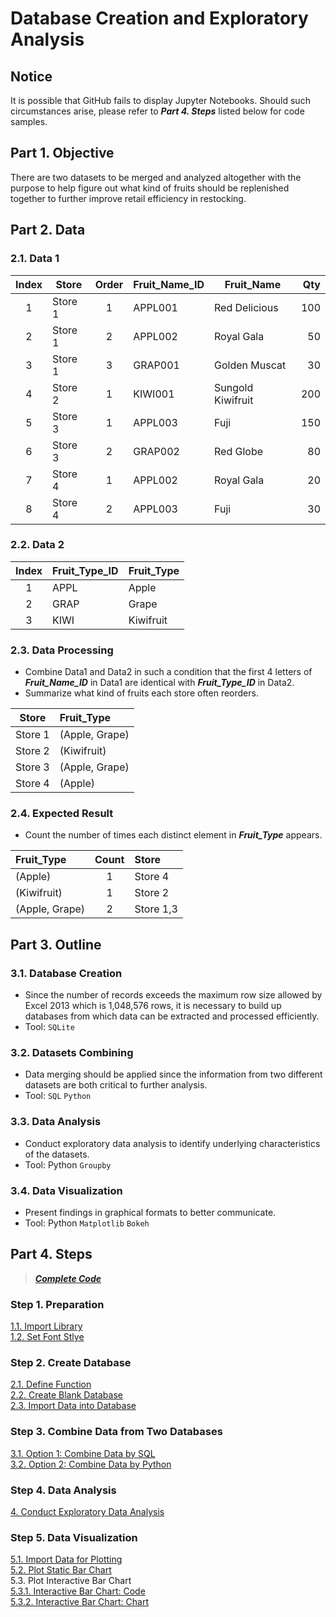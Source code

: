 # Database Creation and Exploratory Analysis
## Notice
It is possible that GitHub fails to display Jupyter Notebooks. Should such circumstances arise, please refer to ***Part 4. Steps*** listed below for code samples.

## Part 1. Objective
There are two datasets to be merged and analyzed altogether with the purpose to help figure out what kind of fruits should be replenished together to further improve retail efficiency in restocking.

## Part 2. Data
### 2.1. Data 1
 | Index  | Store   | Order | Fruit_Name_ID | Fruit_Name         | Qty  |  
 | :---:  | ---     | :---: | ---           | ---                | ---: | 
 |      1 | Store 1 |     1 | APPL001       | Red Delicious      |  100 | 
 |      2 | Store 1 |     2 | APPL002       | Royal Gala         |   50 |  
 |      3 | Store 1 |     3 | GRAP001       | Golden Muscat      |   30 |  
 |      4 | Store 2 |     1 | KIWI001       | Sungold Kiwifruit  |  200 |  
 |      5 | Store 3 |     1 | APPL003       | Fuji               |  150 | 
 |      6 | Store 3 |     2 | GRAP002       | Red Globe          |   80 |  
 |      7 | Store 4 |     1 | APPL002       | Royal Gala         |   20 |  
 |      8 | Store 4 |     2 | APPL003       | Fuji               |   30 |   
  
### 2.2. Data 2
 | Index  | Fruit_Type_ID  | Fruit_Type | 
 | :---:  | :---           | :---       | 
 |      1 | APPL           | Apple      |
 |      2 | GRAP           | Grape      |
 |      3 | KIWI           | Kiwifruit  |
 
### 2.3. Data Processing
- Combine Data1 and Data2 in such a condition that the first 4 letters of ***Fruit_Name_ID*** in Data1 are identical with ***Fruit_Type_ID*** in Data2. 
- Summarize what kind of fruits each store often reorders.

 | Store   | Fruit_Type     |
 | :---:   | :---           |
 | Store 1 | (Apple, Grape) |
 | Store 2 | (Kiwifruit)    |
 | Store 3 | (Apple, Grape) |
 | Store 4 | (Apple)        |

### 2.4. Expected Result
- Count the number of times each distinct element in ***Fruit_Type*** appears.

| Fruit_Type     | Count | Store     | 
| :---           | :---: | :---      |    
| (Apple)        | 1     | Store 4   |
| (Kiwifruit)    | 1     | Store 2   |
| (Apple, Grape) | 2     | Store 1,3 |

## Part 3. Outline
### 3.1. Database Creation   
- Since the number of records exceeds the maximum row size allowed by Excel 2013 which is 1,048,576 rows, it is necessary to build up databases from which data can be extracted and processed efficiently. 
- Tool: ```SQLite```  

### 3.2. Datasets Combining 
- Data merging should be applied since the information from two different datasets are both critical to further analysis.
- Tool: ```SQL``` ```Python```

### 3.3. Data Analysis
- Conduct exploratory data analysis to identify underlying characteristics of the datasets.
- Tool: Python ```Groupby```

### 3.4. Data Visualization
- Present findings in graphical formats to better communicate.    
- Tool: Python ```Matplotlib``` ```Bokeh```

## Part 4. Steps
> [***Complete Code***](https://nbviewer.jupyter.org/github/lclh813/Database_Exploratory_Analysis/blob/master/6_CompleteCode.ipynb)
### Step 1. Preparation 
[1.1. Import Library](https://nbviewer.jupyter.org/github/lclh813/Database_Exploratory_Analysis/blob/master/1_1_ImportLibrary.ipynb)  
[1.2. Set Font Stlye](https://nbviewer.jupyter.org/github/lclh813/Database_Exploratory_Analysis/blob/master/1_2_SetFontStlye.ipynb)  
### Step 2. Create Database 
[2.1. Define Function](https://nbviewer.jupyter.org/github/lclh813/Database_Exploratory_Analysis/blob/master/2_1_DefineFunction.ipynb)  
[2.2. Create Blank Database](https://nbviewer.jupyter.org/github/lclh813/Database_Exploratory_Analysis/blob/master/2_2_CreateBlankDatabase.ipynb)  
[2.3. Import Data into Database](https://nbviewer.jupyter.org/github/lclh813/Database_Exploratory_Analysis/blob/master/2_3_ImportDataIntoDatabase.ipynb)  
### Step 3. Combine Data from Two Databases  
[3.1. Option 1: Combine Data by SQL](https://nbviewer.jupyter.org/github/lclh813/Database_Exploratory_Analysis/blob/master/3_1_JoinDatabaseBySQL.ipynb)  
[3.2. Option 2: Combine Data by Python](https://nbviewer.jupyter.org/github/lclh813/Database_Exploratory_Analysis/blob/master/3_2_JoinDatabaseByPython.ipynb)  
### Step 4. Data Analysis
[4. Conduct Exploratory Data Analysis](https://nbviewer.jupyter.org/github/lclh813/Database_Exploratory_Analysis/blob/master/4_DataAnalysis.ipynb)  
### Step 5. Data Visualization
[5.1. Import Data for Plotting](https://nbviewer.jupyter.org/github/lclh813/Database_Exploratory_Analysis/blob/master/5_1_ImportDataToPlot.ipynb)  
[5.2. Plot Static Bar Chart](https://nbviewer.jupyter.org/github/lclh813/Database_Exploratory_Analysis/blob/master/5_2_StaticBarChart.ipynb)  
5.3. Plot Interactive Bar Chart  
[5.3.1. Interactive Bar Chart: Code](https://nbviewer.jupyter.org/github/lclh813/Database_Exploratory_Analysis/blob/master/5_3_1_InteractiveBarChart.ipynb)  
[5.3.2. Interactive Bar Chart: Chart](https://lclh813.github.io/Database_Exploratory_Analysis/blob/master/5_3_2_InteractiveBarChart.html) 

